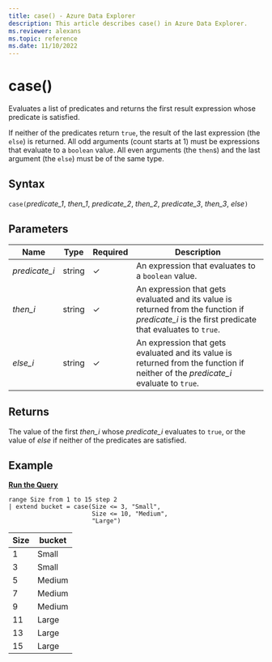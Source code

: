 ```yaml
---
title: case() - Azure Data Explorer
description: This article describes case() in Azure Data Explorer.
ms.reviewer: alexans
ms.topic: reference
ms.date: 11/10/2022
---
```

# case()

Evaluates a list of predicates and returns the first result expression whose predicate is satisfied.

If neither of the predicates return `true`, the result of the last expression (the `else`) is returned.
All odd arguments (count starts at 1) must be expressions that evaluate to a  `boolean` value.
All even arguments (the `then`s) and the last argument (the `else`) must be of the same type.

## Syntax

`case(`*predicate_1*, *then_1*,
       *predicate_2*, *then_2*,
       *predicate_3*, *then_3*,
       *else*`)`

## Parameters

| Name | Type | Required | Description |
|--|--|--|--|
| *predicate_i* | string | &check; | An expression that evaluates to a `boolean` value. |
| *then_i* | string | &check; | An expression that gets evaluated and its value is returned from the function if *predicate_i* is the first predicate that evaluates to `true`. |
| *else_i* | string | &check; | An expression that gets evaluated and its value is returned from the function if neither of the *predicate_i* evaluate to `true`. |

## Returns

The value of the first *then_i* whose *predicate_i* evaluates to `true`, or the value of *else* if neither of the predicates are satisfied.

## Example

[**Run the Query**](https://dataexplorer.azure.com/clusters/help/databases/Samples?query=H4sIAAAAAAAAA33LQQpAQACF4b1yh9esKAtDdtyAlRMMHolBY5Tk8KTs5F9/v1FTR5T9QbRm1pCwM2SC1XJB5DonuFtODaqtHmiRoVYrvWdIM8QBRKnVOIoAroPvXizDWxds+k3/cZEr01H4FzbjCsCbAAAA)

```kusto
range Size from 1 to 15 step 2
| extend bucket = case(Size <= 3, "Small", 
                       Size <= 10, "Medium", 
                       "Large")
```

|Size|bucket|
|---|---|
|1|Small|
|3|Small|
|5|Medium|
|7|Medium|
|9|Medium|
|11|Large|
|13|Large|
|15|Large|
